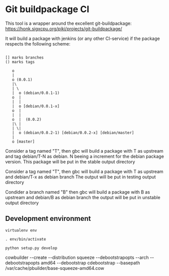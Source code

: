 Git buildpackage CI
===================

This tool is a wrapper around the excellent git-buildpackage:
  https://honk.sigxcpu.org/piki/projects/git-buildpackage/


It will build a package with jenkins (or any other CI-service) if the package respects the following scheme:

```

[] marks branches
() marks tags

   o
   |
   o (0.0.1)
   |\
   | \
   |  o (debian/0.0.1-1)
   o  |
   |  |
   |  o [debian/0.0.1-x]
   o  |
   |  |
   o  |  (0.0.2)
   |\ |
   | \|
   |  o (debian/0.0.2-1) [debian/0.0.2-x] [debian/master]
   |
   o [master]

```

Consider a tag named "T", then gbc will build a package with T as upstream and tag debian/T-N as debian.
N beeing a increment for the debian package version. This package will be put in the stable output directory

Consider a tag named "T", then gbc will build a package with T as upstream and debian/T-x as debian branch
The output will be put in testing output directory

Condider a branch named "B" then gbc will build a package with B as upstream and debian/B as debian branch
the output will be put in unstable output directory


Development environment
-----------------------

```
virtualenv env

. env/bin/activate

python setup.py develop
```




cowbuilder --create --distribution squeeze --debootstrapopts --arch --debootstrapopts amd64 --debootstrap cdebootstrap --basepath /var/cache/pbuilder/base-squeeze-amd64.cow


